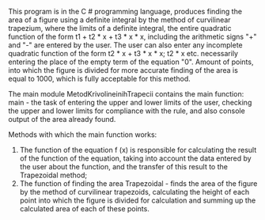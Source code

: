 ﻿This program is in the C # programming language,
produces finding the area of ​​a figure using a definite integral by the method of curvilinear trapezium,
where the limits of a definite integral, the entire quadratic function of the form t1 + t2 * x + t3 * x * x,
including the arithmetic signs "+" and "-" are entered by the user.
The user can also enter any incomplete quadratic function of the form t2 * x + t3 * x * x; t2 * x etc.
necessarily entering the place of the empty term of the equation "0". Amount of points,
into which the figure is divided for more accurate finding of the area is equal to 1000,
which is fully acceptable for this method.

The main module MetodKrivolineinihTrapecii contains the main function:
main - the task of entering the upper and lower limits of the user,
checking the upper and lower limits for compliance with the rule,
and also console output of the area already found.

Methods with which the main function works:
1) The function of the equation f (x) is responsible for calculating the result of the function of the equation,
taking into account the data entered by the user about the function, and the transfer of this result to the Trapezoidal method;
2) The function of finding the area Trapezoidal - finds the area of ​​the figure by the method of curvilinear trapezoids,
calculating the height of each point into which the figure is divided for calculation and 
summing up the calculated area of ​​each of these points.